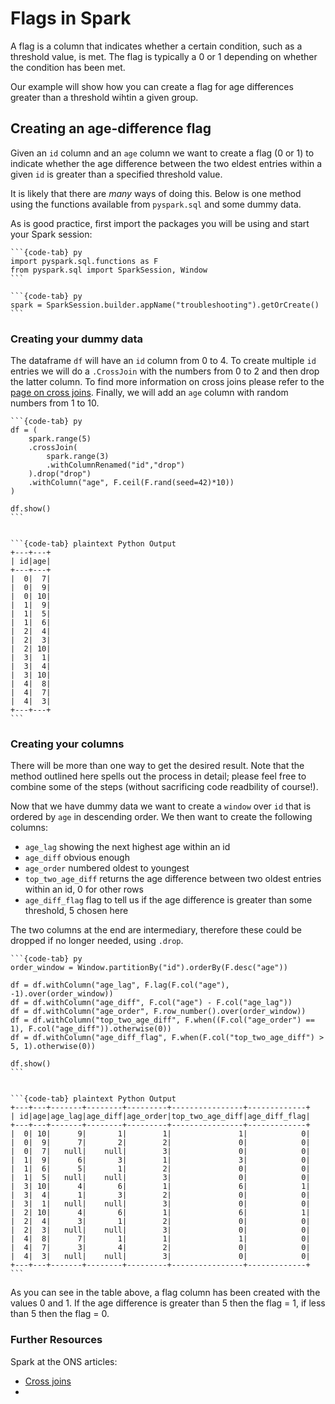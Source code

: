 # Flags in Spark

A flag is a column that indicates whether a certain condition, such as a threshold value, is met. The flag is typically a 0 or 1 depending on whether the condition has been met.

Our example will show how you can create a flag for age differences greater than a threshold wihtin a given group. 

## Creating an age-difference flag

Given an `id` column and an `age` column we want to create a flag (0 or 1) to indicate whether the age difference between the two eldest entries within a given `id` is greater than a specified threshold value. 

It is likely that there are *many* ways of doing this. Below is one method using the functions available from `pyspark.sql` and some dummy data. 

As is good practice, first import the packages you will be using and start your Spark session:
````{tabs}
```{code-tab} py
import pyspark.sql.functions as F
from pyspark.sql import SparkSession, Window
```
````

````{tabs}
```{code-tab} py
spark = SparkSession.builder.appName("troubleshooting").getOrCreate()
```
````
### Creating your dummy data

The dataframe `df` will have an `id` column from 0 to 4. To create multiple `id` entries we will do a `.CrossJoin` with the numbers from 0 to 2 and then drop the latter column. To find more information on cross joins please refer to the [page on cross joins](https://best-practice-and-impact.github.io/ons-spark/spark-functions/cross-joins.html). Finally, we will add an `age` column with random numbers from 1 to 10. 
````{tabs}
```{code-tab} py
df = (
    spark.range(5)
    .crossJoin(
        spark.range(3)
        .withColumnRenamed("id","drop")
    ).drop("drop")
    .withColumn("age", F.ceil(F.rand(seed=42)*10))
)

df.show()
```
````

````{tabs}

```{code-tab} plaintext Python Output
+---+---+
| id|age|
+---+---+
|  0|  7|
|  0|  9|
|  0| 10|
|  1|  9|
|  1|  5|
|  1|  6|
|  2|  4|
|  2|  3|
|  2| 10|
|  3|  1|
|  3|  4|
|  3| 10|
|  4|  8|
|  4|  7|
|  4|  3|
+---+---+
```
````
### Creating your columns 

There will be more than one way to get the desired result. Note that the method outlined here spells out the process in detail; please feel free to combine some of the steps (without sacrificing code readbility of course!).

Now that we have dummy data we want to create a `window` over `id` that is ordered by `age` in descending order. We then want to create the following columns:

- `age_lag` showing the next highest age within an id
- `age_diff` obvious enough
- `age_order` numbered oldest to youngest
- `top_two_age_diff` returns the age difference between two oldest entries within an id, 0 for other rows
- `age_diff_flag` flag to tell us if the age difference is greater than some threshold, 5 chosen here

The two columns at the end are intermediary, therefore these could be dropped if no longer needed, using `.drop`.
````{tabs}
```{code-tab} py
order_window = Window.partitionBy("id").orderBy(F.desc("age"))

df = df.withColumn("age_lag", F.lag(F.col("age"), -1).over(order_window))
df = df.withColumn("age_diff", F.col("age") - F.col("age_lag"))
df = df.withColumn("age_order", F.row_number().over(order_window))
df = df.withColumn("top_two_age_diff", F.when((F.col("age_order") == 1), F.col("age_diff")).otherwise(0))
df = df.withColumn("age_diff_flag", F.when(F.col("top_two_age_diff") > 5, 1).otherwise(0))

df.show()
```
````

````{tabs}

```{code-tab} plaintext Python Output
+---+---+-------+--------+---------+----------------+-------------+
| id|age|age_lag|age_diff|age_order|top_two_age_diff|age_diff_flag|
+---+---+-------+--------+---------+----------------+-------------+
|  0| 10|      9|       1|        1|               1|            0|
|  0|  9|      7|       2|        2|               0|            0|
|  0|  7|   null|    null|        3|               0|            0|
|  1|  9|      6|       3|        1|               3|            0|
|  1|  6|      5|       1|        2|               0|            0|
|  1|  5|   null|    null|        3|               0|            0|
|  3| 10|      4|       6|        1|               6|            1|
|  3|  4|      1|       3|        2|               0|            0|
|  3|  1|   null|    null|        3|               0|            0|
|  2| 10|      4|       6|        1|               6|            1|
|  2|  4|      3|       1|        2|               0|            0|
|  2|  3|   null|    null|        3|               0|            0|
|  4|  8|      7|       1|        1|               1|            0|
|  4|  7|      3|       4|        2|               0|            0|
|  4|  3|   null|    null|        3|               0|            0|
+---+---+-------+--------+---------+----------------+-------------+
```
````
As you can see in the table above, a flag column has been created with the values 0 and 1. If the age difference is greater than 5 then the flag = 1, if less than 5 then the flag = 0. 

### Further Resources

Spark at the ONS articles:
- [Cross joins](https://best-practice-and-impact.github.io/ons-spark/spark-functions/cross-joins.html)
- 